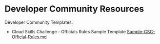 # Developer Community Resources
Developer Community Templates:

- Cloud Skills Challenge - Officials Rules Sample Template [Sample-CSC-Official-Rules.md](CloudSkillsChallenge/Sample-CSC-Official-Rules.md)
